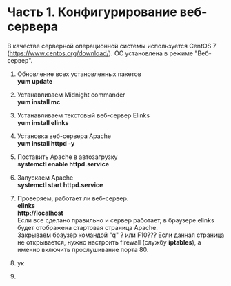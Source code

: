 # Часть 1. Конфигурирование веб-сервера

В качестве серверной операционной системы используется CentOS 7 (https://www.centos.org/download/).
ОС установлена в режиме "Веб-сервер".

1. Обновление всех установленных пакетов<br>
<b>yum update</b>

2. Устанавливаем Midnight commander<br>
<b>yum install mc</b>

3. Устанавливаем текстовый веб-сервер Elinks<br>
<b>yum install elinks</b>

4. Установка веб-сервера Apache<br>
<b>yum install httpd -y</b>

5. Поставить Apache в автозагрузку<br>
<b>systemctl enable httpd.service</b>

6. Запускаем Apache<br>
<b>systemctl start httpd.service</b>

7. Проверяем, работает ли веб-сервер.<br>
<b>elinks</b><br>
<b>http://localhost</b><br>
Если все сделано правильно и сервер работает, в браузере elinks будет отображена стартовая страница Apache.<br>
Закрываем браузер командой "q" ? или F10???
Если данная страница не открывается, нужно настроить firewall (службу <strong>iptables</strong>), а именно включить прослушивание порта 80.

8. ук
9. 
